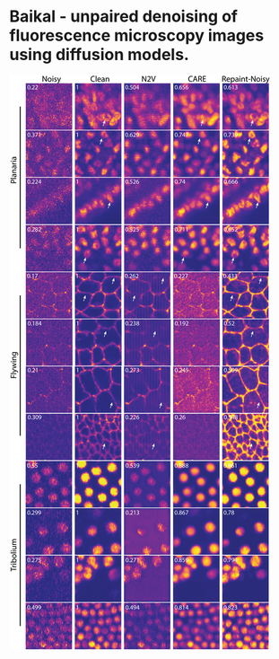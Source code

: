 # Baikal - unpaired denoising of fluorescence microscopy images using diffusion models.

![Example Predictions](/figures/test_supp_v2.png)
